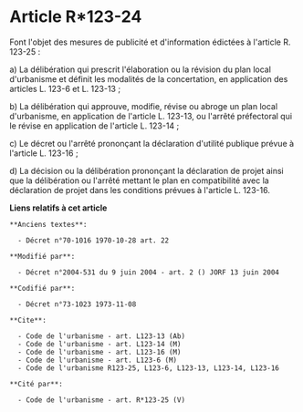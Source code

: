 # Article R*123-24

Font l'objet des mesures de publicité et d'information édictées à l'article R. 123-25 :

a) La délibération qui prescrit l'élaboration ou la révision du plan local d'urbanisme et définit les modalités de la
concertation, en application des articles L. 123-6 et L. 123-13 ;

b) La délibération qui approuve, modifie, révise ou abroge un plan local d'urbanisme, en application de l'article L. 123-13,
ou l'arrêté préfectoral qui le révise en application de l'article L. 123-14 ;

c) Le décret ou l'arrêté prononçant la déclaration d'utilité publique prévue à l'article L. 123-16 ;

d) La décision ou la délibération prononçant la déclaration de projet ainsi que la délibération ou l'arrêté mettant le plan
en compatibilité avec la déclaration de projet dans les conditions prévues à l'article L. 123-16.

**Liens relatifs à cet article**

	**Anciens textes**:

	  - Décret n°70-1016 1970-10-28 art. 22

	**Modifié par**:

	  - Décret n°2004-531 du 9 juin 2004 - art. 2 () JORF 13 juin 2004

	**Codifié par**:

	  - Décret n°73-1023 1973-11-08

	**Cite**:

	  - Code de l'urbanisme - art. L123-13 (Ab)
	  - Code de l'urbanisme - art. L123-14 (M)
	  - Code de l'urbanisme - art. L123-16 (M)
	  - Code de l'urbanisme - art. L123-6 (M)
	  - Code de l'urbanisme R123-25, L123-6, L123-13, L123-14, L123-16

	**Cité par**:

	  - Code de l'urbanisme - art. R*123-25 (V)
